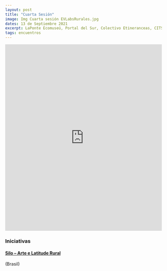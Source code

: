 ```yaml
---
layout: post
title: "Cuarta Sesión"
image: Img Cuarta sesión EVLabsRurales.jpg
dates: 13 de Septiembre 2021
excerpt: LaPonte Ecomuseú, Portal del Sur, Colectivo Etineranceas, CITSAC 
tags: encuentros
---
```


<iframe src="https://archive.org/embed/encuentro-virtual-de-labs-rurales-en-iberoamerica-3" width="100%" height="600" frameborder="0" webkitallowfullscreen="true" mozallowfullscreen="true" allowfullscreen></iframe>

### Iniciativas

#### [Silo – Arte e Latitude Rural](https://silo.org.br/)

(Brasil)


